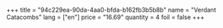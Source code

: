 +++
title = "94c229ea-90da-4aa0-bfda-b162fb3b5b8b"
name = "Verdant Catacombs"
lang = ["en"]
price = "16.69"
quantity = 4
foil = false
+++
